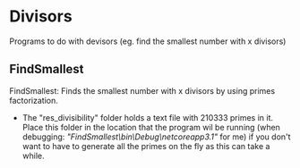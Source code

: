 # Divisors
Programs to do with devisors (eg. find the smallest number with x divisors)

## FindSmallest
FindSmallest: Finds the smallest number with x divisors by using primes factorization.
- The "res_divisibility" folder holds a text file with 210333 primes in it. Place this folder in the location that the program wil be running (when debugging: *"FindSmallest\bin\Debug\netcoreapp3.1"* for me) if you don't want to have to generate all the primes on the fly as this can take a while.
